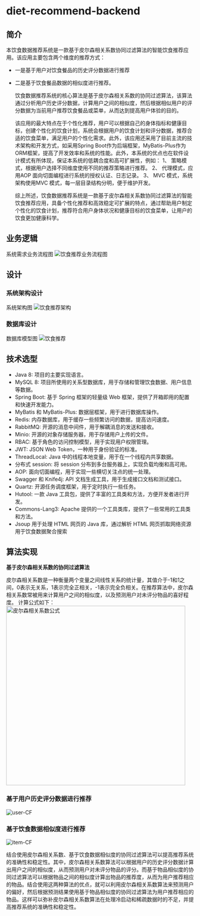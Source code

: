 # diet-recommend-backend
## 简介
本饮食数据推荐系统是一款基于皮尔森相关系数协同过滤算法的智能饮食推荐应用。该应用主要包含两个维度的推荐方式：
- 一是基于用户对饮食餐品的历史评分数据进行推荐
- 二是基于饮食餐品数据的相似度进行推荐。

  饮食数据推荐系统的核心算法是基于皮尔森相关系数的协同过滤算法，该算法通过分析用户历史评分数据，计算用户之间的相似度，然后根据相似用户的评分数据为当前用户推荐饮食餐品或菜单，从而达到提高用户体验的目的。
  
  该应用的最大特点在于个性化推荐，用户可以根据自己的身体指标和健康目标，创建个性化的饮食计划，系统会根据用户的饮食计划和评分数据，推荐合适的饮食菜单，满足用户的个性化需求。此外，该应用还采用了目前主流的技术架构和开发方式，如采用Spring Boot作为后端框架，MyBatis-Plus作为ORM框架，提高了开发效率和系统的性能。此外，本系统的优点也在软件设计模式有所体现，保证本系统的低耦合度和高可扩展性，例如：
1、	策略模式，根据用户选择不同维度使用不同的推荐策略进行推荐。
2、	代理模式，应用AOP 面向切面编程进行系统的授权认证、日志记录。
3、	MVC 模式，系统架构使用MVC 模式，每一层目录结构分明，便于维护开发。

  综上所述，饮食数据推荐系统是一款基于皮尔森相关系数协同过滤算法的智能饮食推荐应用，具备个性化推荐和高效稳定可扩展的特点，通过帮助用户制定个性化的饮食计划，推荐符合用户身体状况和健康目标的饮食菜单，让用户的饮食更加健康科学。


## 业务逻辑
系统需求业务流程图
![饮食推荐业务流程图](https://user-images.githubusercontent.com/89373858/232701801-8c5ec9d3-a147-4511-905a-cb2ccea17c07.jpg)

## 设计

### 系统架构设计

系统架构图
![饮食推荐架构](https://user-images.githubusercontent.com/89373858/232701713-851626ca-8a5a-461e-925b-047ea84f2f12.jpg)

### 数据库设计
数据库模型图
![饮食推荐](https://user-images.githubusercontent.com/89373858/232701681-576613a3-438d-4059-a56a-12937272d17b.jpg)

## 技术选型
- Java 8: 项目的主要实现语言。
- MySQL 8: 项目所使用的关系型数据库，用于存储和管理饮食数据、用户信息等数据。
- Spring Boot: 基于 Spring 框架的轻量级 Web 框架，提供了开箱即用的配置和快速开发能力。
- MyBatis 和 MyBatis-Plus: 数据层框架，用于进行数据库操作。
- Redis: 内存数据库，用于缓存一些频繁访问的数据，提高访问速度。
- RabbitMQ: 开源的消息中间件，用于解耦消息的发送和接收。
- Minio: 开源的对象存储服务器，用于存储用户上传的文件。
- RBAC: 基于角色的访问控制模型，用于实现用户权限管理。
- JWT: JSON Web Token，一种用于身份验证的标准。
- ThreadLocal: Java 中的线程本地变量，用于在一个线程内共享数据。
- 分布式 session: 将 session 分布到多台服务器上，实现负载均衡和高可用。
- AOP: 面向切面编程，用于实现一些横切关注点的统一处理。
- Swagger 和 Knife4j: API 文档生成工具，用于生成接口文档和测试接口。
- Quartz: 开源任务调度框架，用于定时执行一些任务。
- Hutool: 一款 Java 工具包，提供了丰富的工具类和方法，方便开发者进行开发。
- Commons-Lang3: Apache 提供的一个工具类库，提供了一些常用的工具类和方法。
- Jsoup 用于处理 HTML 网页的 Java 库，通过解析 HTML 网页抓取网络资源用于饮食数据聚合搜索

## 算法实现

**基于皮尔森相关系数的协同过滤算法**

皮尔森相关系数是一种衡量两个变量之间线性关系的统计量，其值介于-1和1之间，0表示无关系，1表示完全正相关，-1表示完全负相关。在推荐算法中，皮尔森相关系数常被用来计算用户之间的相似度，以及预测用户对未评分物品的喜好程度。
计算公式如下：
<img width="481" alt="皮尔森相关系数公式" src="https://user-images.githubusercontent.com/89373858/232704398-783c6218-acd2-4e06-a1f9-2754bb1aeb79.png">

### 基于用户历史评分数据进行推荐
![user-CF](https://user-images.githubusercontent.com/89373858/232703751-3ca7c7f1-7497-463e-b5c6-5c095be75721.png)


### 基于饮食数据相似度进行推荐
![item-CF](https://user-images.githubusercontent.com/89373858/232704252-4a965093-4630-479a-ace5-aacfbb8aec44.png)

  结合使用皮尔森相关系数、基于饮食数据相似度的协同过滤算法可以提高推荐系统的准确性和稳定性。其中，皮尔森相关系数算法可以根据用户的历史评分数据计算出用户之间的相似度，从而预测用户对未评分物品的评分。而基于物品相似度的协同过滤算法可以根据物品之间的相似度计算出物品的推荐度，从而为用户推荐相应的物品。结合使用这两种算法的优点，就可以利用皮尔森相关系数算法来预测用户的偏好，然后根据预测结果使用基于物品相似度的协同过滤算法为用户推荐相应的物品。这样可以弥补皮尔森相关系数算法在处理冷启动和稀疏数据时的不足，并提高推荐系统的准确性和稳定性。


